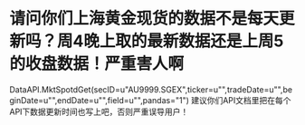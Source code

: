 # 请问你们上海黄金现货的数据不是每天更新吗？周4晚上取的最新数据还是上周5的收盘数据！严重害人啊

DataAPI.MktSpotdGet(secID=u"AU9999.SGEX",ticker=u"",tradeDate=u"",beginDate=u"",endDate=u"",field=u"",pandas="1")
建议你们API文档里把在每个API下数据更新时间也写上吧，否则严重误导用户！